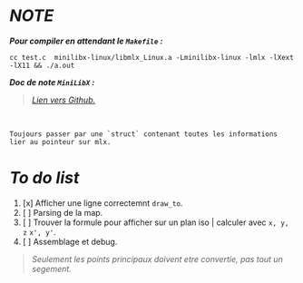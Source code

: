 # *NOTE*

*__Pour compiler en attendant le `Makefile` :__*
```
cc test.c  minilibx-linux/libmlx_Linux.a -Lminilibx-linux -lmlx -lXext -lX11 && ./a.out
```

*__Doc de note `MiniLibX` :__*
>[*Lien vers Github.*](https://harm-smits.github.io/42docs/libs/minilibx/loops.html)


<br>

    Toujours passer par une `struct` contenant toutes les informations lier au pointeur sur mlx.

# *To do list*

1. [x] Afficher une ligne correctemnt `draw_to`.
3. [ ] Parsing de la map.
2. [ ] Trouver la formule pour afficher sur un plan iso | calculer avec `x, y, z` `x', y'`.
4. [ ] Assemblage et debug.

> *Seulement les points principaux doivent etre convertie, pas tout un segement.*
